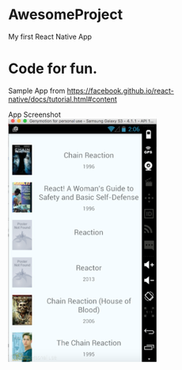 # AwesomeProject
My first React Native App

Code for fun.
=======
Sample App from  https://facebook.github.io/react-native/docs/tutorial.html#content

App Screenshot <BR>
<img src="/screenshot/screenshot.png" width=300>
